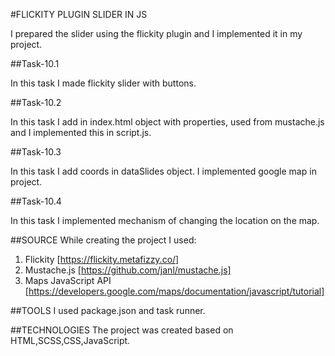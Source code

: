 #FLICKITY PLUGIN SLIDER IN JS

I prepared the slider using the flickity plugin and I implemented it in my project.

##Task-10.1

In this task I made flickity slider  with buttons.

##Task-10.2

In this task I add in index.html object with properties, used from mustache.js and I implemented this in script.js.

##Task-10.3

In this task I add coords in dataSlides object. I implemented google map in project.

##Task-10.4

In this task I implemented mechanism of changing the location on the map.

##SOURCE 
While creating the project I used: 
1. Flickity [https://flickity.metafizzy.co/]
2. Mustache.js [https://github.com/janl/mustache.js]
3. Maps JavaScript API [https://developers.google.com/maps/documentation/javascript/tutorial]

##TOOLS 
I used package.json and task runner.

##TECHNOLOGIES 
The project was created based on HTML,SCSS,CSS,JavaScript.
